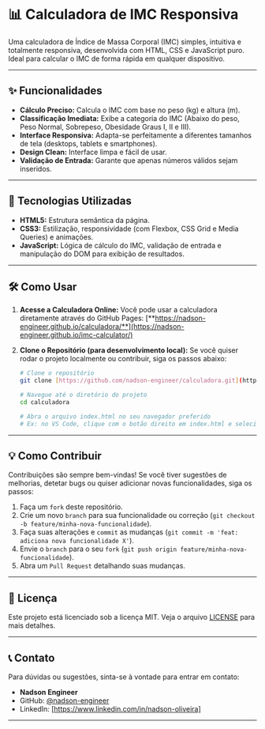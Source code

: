 # 📊 Calculadora de IMC Responsiva

Uma calculadora de Índice de Massa Corporal (IMC) simples, intuitiva e totalmente responsiva, desenvolvida com HTML, CSS e JavaScript puro. Ideal para calcular o IMC de forma rápida em qualquer dispositivo.

---

## ✨ Funcionalidades

* **Cálculo Preciso:** Calcula o IMC com base no peso (kg) e altura (m).
* **Classificação Imediata:** Exibe a categoria do IMC (Abaixo do peso, Peso Normal, Sobrepeso, Obesidade Graus I, II e III).
* **Interface Responsiva:** Adapta-se perfeitamente a diferentes tamanhos de tela (desktops, tablets e smartphones).
* **Design Clean:** Interface limpa e fácil de usar.
* **Validação de Entrada:** Garante que apenas números válidos sejam inseridos.

---

## 🚀 Tecnologias Utilizadas

* **HTML5:** Estrutura semântica da página.
* **CSS3:** Estilização, responsividade (com Flexbox, CSS Grid e Media Queries) e animações.
* **JavaScript:** Lógica de cálculo do IMC, validação de entrada e manipulação do DOM para exibição de resultados.

---

## 🛠️ Como Usar

1.  **Acesse a Calculadora Online:**
    Você pode usar a calculadora diretamente através do GitHub Pages:
    [**https://nadson-engineer.github.io/calculadora/**](https://nadson-engineer.github.io/imc-calculator/)

2.  **Clone o Repositório (para desenvolvimento local):**
    Se você quiser rodar o projeto localmente ou contribuir, siga os passos abaixo:

    ```bash
    # Clone o repositório
    git clone [https://github.com/nadson-engineer/calculadora.git](https://github.com/nadson-engineer/calculadora.git)

    # Navegue até o diretório do projeto
    cd calculadora

    # Abra o arquivo index.html no seu navegador preferido
    # Ex: no VS Code, clique com o botão direito em index.html e selecione "Open with Live Server" (se tiver a extensão)
    ```

---

## 💡 Como Contribuir

Contribuições são sempre bem-vindas! Se você tiver sugestões de melhorias, detetar bugs ou quiser adicionar novas funcionalidades, siga os passos:

1.  Faça um `fork` deste repositório.
2.  Crie um novo `branch` para sua funcionalidade ou correção (`git checkout -b feature/minha-nova-funcionalidade`).
3.  Faça suas alterações e `commit` as mudanças (`git commit -m 'feat: adiciona nova funcionalidade X'`).
4.  Envie o `branch` para o seu `fork` (`git push origin feature/minha-nova-funcionalidade`).
5.  Abra um `Pull Request` detalhando suas mudanças.

---

## 📄 Licença

Este projeto está licenciado sob a licença MIT. Veja o arquivo [LICENSE](LICENSE) para mais detalhes.

---

## 📞 Contato

Para dúvidas ou sugestões, sinta-se à vontade para entrar em contato:

* **Nadson Engineer**
* GitHub: [@nadson-engineer](https://github.com/nadson-engineer)
* LinkedIn: [https://www.linkedin.com/in/nadson-oliveira]

---
